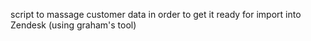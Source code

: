 script to massage customer data in order to get it ready for import into Zendesk (using graham's tool)
